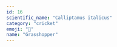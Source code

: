 ```yaml
---
id: 16
scientific_name: "Calliptamus italicus"
category: "cricket"
emoji: "🦗"
name: "Grasshopper"
---
```

